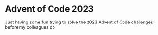 # Advent of Code 2023

Just having some fun trying to solve the 2023 Advent of Code challenges before my colleagues do
